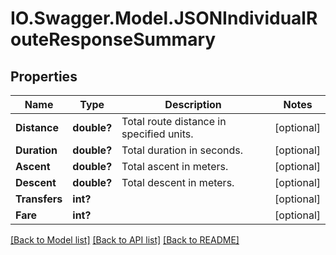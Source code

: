 # IO.Swagger.Model.JSONIndividualRouteResponseSummary
## Properties

Name | Type | Description | Notes
------------ | ------------- | ------------- | -------------
**Distance** | **double?** | Total route distance in specified units. | [optional] 
**Duration** | **double?** | Total duration in seconds. | [optional] 
**Ascent** | **double?** | Total ascent in meters. | [optional] 
**Descent** | **double?** | Total descent in meters. | [optional] 
**Transfers** | **int?** |  | [optional] 
**Fare** | **int?** |  | [optional] 

[[Back to Model list]](../README.md#documentation-for-models) [[Back to API list]](../README.md#documentation-for-api-endpoints) [[Back to README]](../README.md)

